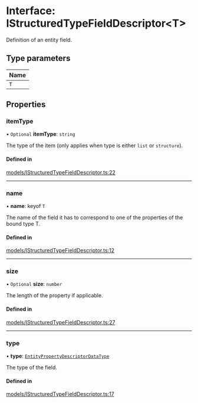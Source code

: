 # Interface: IStructuredTypeFieldDescriptor\<T\>

Definition of an entity field.

## Type parameters

| Name |
| :------ |
| `T` |

## Properties

### itemType

• `Optional` **itemType**: `string`

The type of the item (only applies when type is either `list` or `structure`).

#### Defined in

[models/IStructuredTypeFieldDescriptor.ts:22](https://github.com/gtscio/framework/blob/ed1186b/packages/entity/src/models/IStructuredTypeFieldDescriptor.ts#L22)

___

### name

• **name**: keyof `T`

The name of the field it has to correspond to one of the properties of the bound type T.

#### Defined in

[models/IStructuredTypeFieldDescriptor.ts:12](https://github.com/gtscio/framework/blob/ed1186b/packages/entity/src/models/IStructuredTypeFieldDescriptor.ts#L12)

___

### size

• `Optional` **size**: `number`

The length of the property if applicable.

#### Defined in

[models/IStructuredTypeFieldDescriptor.ts:27](https://github.com/gtscio/framework/blob/ed1186b/packages/entity/src/models/IStructuredTypeFieldDescriptor.ts#L27)

___

### type

• **type**: [`EntityPropertyDescriptorDataType`](../modules.md#entitypropertydescriptordatatype)

The type of the field.

#### Defined in

[models/IStructuredTypeFieldDescriptor.ts:17](https://github.com/gtscio/framework/blob/ed1186b/packages/entity/src/models/IStructuredTypeFieldDescriptor.ts#L17)

